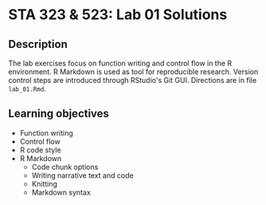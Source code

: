 # STA 323 & 523: Lab 01 Solutions

## Description

The lab exercises focus on function writing and control flow in the R
environment. R Markdown is used as tool for reproducible research. Version
control steps are introduced through RStudio's Git GUI.
Directions are in file `lab_01.Rmd`.

## Learning objectives

- Function writing
- Control flow
- R code style
- R Markdown
    - Code chunk options
    - Writing narrative text and code
    - Knitting
    - Markdown syntax
